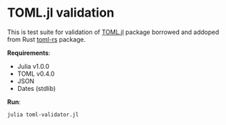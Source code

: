 # TOML.jl validation

This is test suite for validation of [TOML.jl](https://github.com/wildart/TOML.jl) package borrowed and addoped from Rust [toml-rs](https://github.com/alexcrichton/toml-rs) package.

**Requirements**:

- Julia v1.0.0
- TOML v0.4.0
- JSON
- Dates (stdlib)

**Run**:

```
julia toml-validator.jl
```